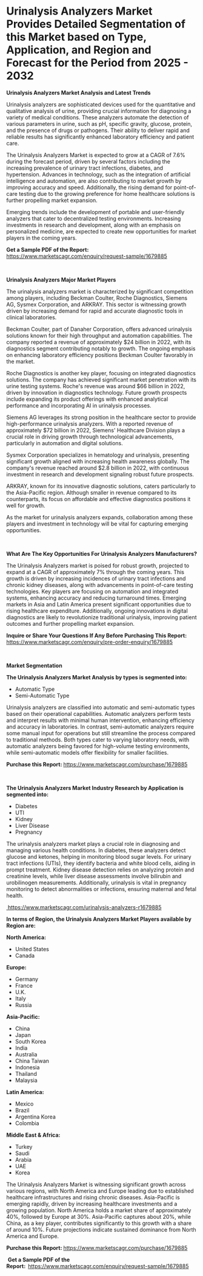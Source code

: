 <p><h1>Urinalysis Analyzers Market Provides Detailed Segmentation of this Market based on Type, Application, and Region and Forecast for the Period from 2025 - 2032</h1></p><p><strong>Urinalysis Analyzers Market Analysis and Latest Trends</strong></p>
<p><p>Urinalysis analyzers are sophisticated devices used for the quantitative and qualitative analysis of urine, providing crucial information for diagnosing a variety of medical conditions. These analyzers automate the detection of various parameters in urine, such as pH, specific gravity, glucose, protein, and the presence of drugs or pathogens. Their ability to deliver rapid and reliable results has significantly enhanced laboratory efficiency and patient care.</p><p>The Urinalysis Analyzers Market is expected to grow at a CAGR of 7.6% during the forecast period, driven by several factors including the increasing prevalence of urinary tract infections, diabetes, and hypertension. Advances in technology, such as the integration of artificial intelligence and automation, are also contributing to market growth by improving accuracy and speed. Additionally, the rising demand for point-of-care testing due to the growing preference for home healthcare solutions is further propelling market expansion. </p><p>Emerging trends include the development of portable and user-friendly analyzers that cater to decentralized testing environments. Increasing investments in research and development, along with an emphasis on personalized medicine, are expected to create new opportunities for market players in the coming years.</p></p>
<p><strong>Get a Sample PDF of the Report:&nbsp;</strong> <a href="https://www.marketscagr.com/enquiry/request-sample/1679885?utm_campaign=3294&utm_medium=2&utm_source=Github&utm_content=ia&utm_term=13042025&utm_id=urinalysis-analyzers">https://www.marketscagr.com/enquiry/request-sample/1679885</a></p>
<p>&nbsp;</p>
<p><strong>Urinalysis Analyzers Major Market Players</strong></p>
<p><p>The urinalysis analyzers market is characterized by significant competition among players, including Beckman Coulter, Roche Diagnostics, Siemens AG, Sysmex Corporation, and ARKRAY. This sector is witnessing growth driven by increasing demand for rapid and accurate diagnostic tools in clinical laboratories.</p><p>Beckman Coulter, part of Danaher Corporation, offers advanced urinalysis solutions known for their high throughput and automation capabilities. The company reported a revenue of approximately $24 billion in 2022, with its diagnostics segment contributing notably to growth. The ongoing emphasis on enhancing laboratory efficiency positions Beckman Coulter favorably in the market.</p><p>Roche Diagnostics is another key player, focusing on integrated diagnostics solutions. The company has achieved significant market penetration with its urine testing systems. Roche's revenue was around $66 billion in 2022, driven by innovation in diagnostics technology. Future growth prospects include expanding its product offerings with enhanced analytical performance and incorporating AI in urinalysis processes.</p><p>Siemens AG leverages its strong position in the healthcare sector to provide high-performance urinalysis analyzers. With a reported revenue of approximately $72 billion in 2022, Siemens' Healthcare Division plays a crucial role in driving growth through technological advancements, particularly in automation and digital solutions.</p><p>Sysmex Corporation specializes in hematology and urinalysis, presenting significant growth aligned with increasing health awareness globally. The company's revenue reached around $2.8 billion in 2022, with continuous investment in research and development signaling robust future prospects.</p><p>ARKRAY, known for its innovative diagnostic solutions, caters particularly to the Asia-Pacific region. Although smaller in revenue compared to its counterparts, its focus on affordable and effective diagnostics positions it well for growth.</p><p>As the market for urinalysis analyzers expands, collaboration among these players and investment in technology will be vital for capturing emerging opportunities.</p></p>
<p>&nbsp;</p>
<p><strong>What Are The Key Opportunities For Urinalysis Analyzers Manufacturers?</strong></p>
<p><p>The Urinalysis Analyzers market is poised for robust growth, projected to expand at a CAGR of approximately 7% through the coming years. This growth is driven by increasing incidences of urinary tract infections and chronic kidney diseases, along with advancements in point-of-care testing technologies. Key players are focusing on automation and integrated systems, enhancing accuracy and reducing turnaround times. Emerging markets in Asia and Latin America present significant opportunities due to rising healthcare expenditure. Additionally, ongoing innovations in digital diagnostics are likely to revolutionize traditional urinalysis, improving patient outcomes and further propelling market expansion.</p></p>
<p><strong>Inquire or Share Your Questions If Any Before Purchasing This Report:</strong> <a href="https://www.marketscagr.com/enquiry/pre-order-enquiry/1679885?utm_campaign=3294&utm_medium=2&utm_source=Github&utm_content=ia&utm_term=13042025&utm_id=urinalysis-analyzers">https://www.marketscagr.com/enquiry/pre-order-enquiry/1679885</a></p>
<p>&nbsp;</p>
<p><strong>Market Segmentation</strong></p>
<p><strong>The Urinalysis Analyzers Market Analysis by types is segmented into:</strong></p>
<p><ul><li>Automatic Type</li><li>Semi-Automatic Type</li></ul></p>
<p><p>Urinalysis analyzers are classified into automatic and semi-automatic types based on their operational capabilities. Automatic analyzers perform tests and interpret results with minimal human intervention, enhancing efficiency and accuracy in laboratories. In contrast, semi-automatic analyzers require some manual input for operations but still streamline the process compared to traditional methods. Both types cater to varying laboratory needs, with automatic analyzers being favored for high-volume testing environments, while semi-automatic models offer flexibility for smaller facilities.</p></p>
<p><strong>Purchase this Report:&nbsp;</strong><a href="https://www.marketscagr.com/purchase/1679885?utm_campaign=3294&utm_medium=2&utm_source=Github&utm_content=ia&utm_term=13042025&utm_id=urinalysis-analyzers">https://www.marketscagr.com/purchase/1679885</a></p>
<p>&nbsp;</p>
<p><strong>The Urinalysis Analyzers Market Industry Research by Application is segmented into:</strong></p>
<p><ul><li>Diabetes</li><li>UTI</li><li>Kidney</li><li>Liver Disease</li><li>Pregnancy</li></ul></p>
<p><p>The urinalysis analyzers market plays a crucial role in diagnosing and managing various health conditions. In diabetes, these analyzers detect glucose and ketones, helping in monitoring blood sugar levels. For urinary tract infections (UTIs), they identify bacteria and white blood cells, aiding in prompt treatment. Kidney disease detection relies on analyzing protein and creatinine levels, while liver disease assessments involve bilirubin and urobilinogen measurements. Additionally, urinalysis is vital in pregnancy monitoring to detect abnormalities or infections, ensuring maternal and fetal health.</p></p>
<p><a href="https://www.marketscagr.com/urinalysis-analyzers-r1679885?utm_campaign=3294&utm_medium=2&utm_source=Github&utm_content=ia&utm_term=13042025&utm_id=urinalysis-analyzers">&nbsp;https://www.marketscagr.com/urinalysis-analyzers-r1679885</a></p>
<p><strong>In terms of Region, the Urinalysis Analyzers Market Players available by Region are:</strong></p>
<p>
    <p> <strong> North America: </strong>
        <ul>
            <li>United States</li>
            <li>Canada</li>
        </ul>
        </p> 
    <p> <strong> Europe: </strong>
        <ul>
            <li>Germany</li>
            <li>France</li>
            <li>U.K.</li>
            <li>Italy</li>
            <li>Russia</li>
        </ul>
        </p> 
    <p> <strong> Asia-Pacific: </strong>
        <ul>
            <li>China</li>
            <li>Japan</li>
            <li>South Korea</li>
            <li>India</li>
            <li>Australia</li>
            <li>China Taiwan</li>
            <li>Indonesia</li>
            <li>Thailand</li>
            <li>Malaysia</li>
        </ul>
        </p> 
    <p> <strong> Latin America: </strong>
        <ul>
            <li>Mexico</li>
            <li>Brazil</li>
            <li>Argentina Korea</li>
            <li>Colombia</li>
        </ul>
        </p> 
    <p> <strong> Middle East & Africa: </strong>
        <ul>
            <li>Turkey</li>
            <li>Saudi</li>
            <li>Arabia</li>
            <li>UAE</li>
            <li>Korea</li>
        </ul>
    </p>
    </p>
<p><p>The Urinalysis Analyzers Market is witnessing significant growth across various regions, with North America and Europe leading due to established healthcare infrastructures and rising chronic diseases. Asia-Pacific is emerging rapidly, driven by increasing healthcare investments and a growing population. North America holds a market share of approximately 40%, followed by Europe at 30%. Asia-Pacific captures about 20%, while China, as a key player, contributes significantly to this growth with a share of around 10%. Future projections indicate sustained dominance from North America and Europe.</p></p>
<p><strong>Purchase this Report: </strong><a href="https://www.marketscagr.com/purchase/1679885?utm_campaign=3294&utm_medium=2&utm_source=Github&utm_content=ia&utm_term=13042025&utm_id=urinalysis-analyzers">https://www.marketscagr.com/purchase/1679885</a></p>
<p>&nbsp;<strong>Get a Sample PDF of the Report:&nbsp;&nbsp;</strong><a href="https://www.marketscagr.com/enquiry/request-sample/1679885?utm_campaign=3294&utm_medium=2&utm_source=Github&utm_content=ia&utm_term=13042025&utm_id=urinalysis-analyzers">https://www.marketscagr.com/enquiry/request-sample/1679885</a></p>
<p><strong></strong></p>
<p><p></p><p></p><p></p></p>